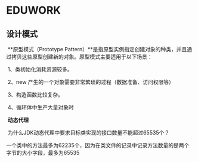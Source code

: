 # EDUWORK

## 设计模式

​	**原型模式（Prototype Pattern）**是指原型实例指定创建对象的种类，并且通过拷贝这些原型创建新的对象。原型模式主要适用于以下场景：

​	1、类初始化消耗资源较多。

​	2、new 产生的一个对象需要非常繁琐的过程（数据准备、访问权限等）

​	3、构造函数比较复杂。

​	4、循环体中生产大量对象时

​	**动态代理** 

​	为什么JDK动态代理中要求目标类实现的接口数量不能超过65535个？

​		一个类中的方法最多为62235个，因为在类文件的记录中记录方法数量的是两个字节的大小字段，最多为65535